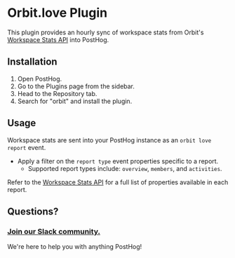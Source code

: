 # Orbit.love Plugin

This plugin provides an hourly sync of workspace stats from Orbit's [Workspace Stats API](https://docs.orbit.love/reference/get_-workspace-id-reports) into PostHog.

## Installation

1. Open PostHog.
1. Go to the Plugins page from the sidebar.
1. Head to the Repository tab.
1. Search for "orbit" and install the plugin.

## Usage

Workspace stats are sent into your PostHog instance as an `orbit love report` event. 
- Apply a filter on the `report type` event properties specific to a report.
  - Supported report types include: `overview`, `members`, and `activities`.

Refer to the [Workspace Stats API](https://docs.orbit.love/reference/get_-workspace-id-reports) for a full list of properties available in each report.

## Questions?

### [Join our Slack community.](https://join.slack.com/t/posthogusers/shared_invite/enQtOTY0MzU5NjAwMDY3LTc2MWQ0OTZlNjhkODk3ZDI3NDVjMDE1YjgxY2I4ZjI4MzJhZmVmNjJkN2NmMGJmMzc2N2U3Yjc3ZjI5NGFlZDQ)

We're here to help you with anything PostHog!
